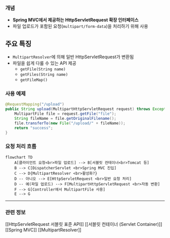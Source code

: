 
### 개념
- **Spring MVC에서 제공하는 HttpServletRequest 확장 인터페이스**
- 파일 업로드가 포함된 요청(`multipart/form-data`)을 처리하기 위해 사용

## 주요 특징
- `MultipartResolver`에 의해 일반 HttpServletRequest가 변환됨
- 파일을 쉽게 다룰 수 있는 API 제공
  - `getFile(String name)`
  - `getFiles(String name)`
  - `getFileMap()`


### 사용 예제
```java
@RequestMapping("/upload")
public String upload(MultipartHttpServletRequest request) throws Exception {
    MultipartFile file = request.getFile("file");
    String fileName = file.getOriginalFilename();
    file.transferTo(new File("/upload/" + fileName));
    return "success";
}

```

### 요청 처리 흐름

```mermaid
flowchart TD
    A[클라이언트 요청<br>파일 업로드] --> B[서블릿 컨테이너<br>Tomcat 등]
    B --> C[DispatcherServlet <br>Spring MVC 진입]
    C --> D{MultipartResolver <br>활성화?}
    D -- 아니오 --> E[HttpServletRequest <br>일반 요청 처리]
    D -- 예(파일 업로드) --> F[MultipartHttpServletRequest <br>자동 변환]
    F --> G[Controller에서 MultipartFile 사용]
    E --> G
```


---

### 관련 정보

[[HttpServletRequest 서블릿 표준 API]]
[[서블릿 컨테이너 (Servlet Container)]]
[[Spring MVC]]
[[MultipartResolver]]
